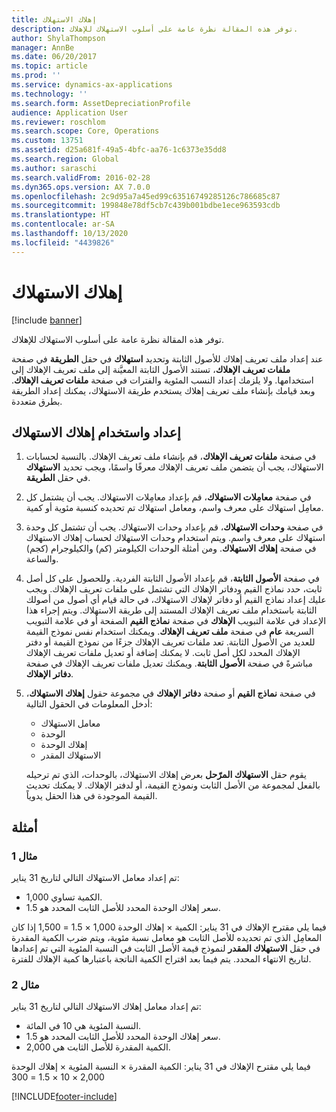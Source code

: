 ```yaml
---
title: إهلاك الاستهلاك
description: توفر هذه المقالة نظرة عامة على أسلوب الاستهلاك للإهلاك.
author: ShylaThompson
manager: AnnBe
ms.date: 06/20/2017
ms.topic: article
ms.prod: ''
ms.service: dynamics-ax-applications
ms.technology: ''
ms.search.form: AssetDepreciationProfile
audience: Application User
ms.reviewer: roschlom
ms.search.scope: Core, Operations
ms.custom: 13751
ms.assetid: d25a681f-49a5-4bfc-aa76-1c6373e35dd8
ms.search.region: Global
ms.author: saraschi
ms.search.validFrom: 2016-02-28
ms.dyn365.ops.version: AX 7.0.0
ms.openlocfilehash: 2c9d95a7a45ed99c63516749285126c786685c87
ms.sourcegitcommit: 199848e78df5cb7c439b001bdbe1ece963593cdb
ms.translationtype: HT
ms.contentlocale: ar-SA
ms.lasthandoff: 10/13/2020
ms.locfileid: "4439826"
---
```

# <a name="consumption-depreciation"></a>إهلاك الاستهلاك

[!include [banner](../includes/banner.md)]

توفر هذه المقالة نظرة عامة على أسلوب الاستهلاك للإهلاك.

عند إعداد ملف تعريف إهلاك للأصول الثابتة وتحديد **استهلاك** في حقل **الطريقة** في صفحة **ملفات تعريف الإهلاك**، تستند الأصول الثابتة المعيَّنة إلى ملف تعريف الإهلاك إلى استخدامها. ولا يلزمك إعداد النسب المئوية والفترات في صفحة **ملفات تعريف الإهلاك**. وبعد قيامك بإنشاء ملف تعريف إهلاك يستخدم طريقة الاستهلاك، يمكنك إعداد الطريقة بطرق متعددة.

## <a name="set-up-and-use-consumption-depreciation"></a>إعداد واستخدام إهلاك الاستهلاك
1.  في صفحة **ملفات تعريف الإهلاك**، قم بإنشاء ملف تعريف الإهلاك. بالنسبة لحسابات الاستهلاك، يجب أن يتضمن ملف تعريف الإهلاك معرفًا واسمًا، ويجب تحديد **الاستهلاك** في حقل **الطريقة**.
2.  في صفحة **معامِلات الاستهلاك**، قم بإعداد معامِلات الاستهلاك. يجب أن يشتمل كل معامِل استهلاك على معرف واسم، ومعامل استهلاك تم تحديده كنسبة مئوية أو كمية.
3.  في صفحة **وحدات الاستهلاك**، قم بإعداد وحدات الاستهلاك. يجب أن تشتمل كل وحدة استهلاك على معرف واسم. ويتم استخدام وحدات الاستهلاك لحساب إهلاك الاستهلاك في صفحة **إهلاك الاستهلاك**. ومن أمثلة الوحدات الكيلومتر (كم) والكيلوجرام (كجم) والساعة.
4.  في صفحة **الأصول الثابتة**، قم بإعداد الأصول الثابتة الفردية. وللحصول على كل أصل ثابت، حدد نماذج القيم ودفاتر الإهلاك التي تشتمل على ملفات تعريف الإهلاك. ويجب عليك إعداد نماذج القيم أو دفاتر لإهلاك الاستهلاك، في حالة قيام أي أصول من أصولك الثابتة باستخدام ملف تعريف الإهلاك المستند إلى طريقة الاستهلاك. ويتم إجراء هذا الإعداد في علامة التبويب **الإهلاك** في صفحة **نماذج القيم** الصفحة أو في علامة التبويب السريعة **عام** في صفحة **ملف تعريف الإهلاك**. ويمكنك استخدام نفس نموذج القيمة للعديد من الأصول الثابتة. تعد ملفات تعريف الإهلاك جزءًا من نموذج القيمة أو دفتر الإهلاك المحدد لكل أصل ثابت. لا يمكنك إضافة أو تعديل ملفات تعريف الإهلاك مباشرةً في صفحة **الأصول الثابتة**. ويمكنك تعديل ملفات تعريف الإهلاك في صفحة **دفاتر الإهلاك**.
5.  في صفحة **نماذج القيم** أو صفحة **دفاتر الإهلاك** في مجموعة حقول **إهلاك الاستهلاك**، أدخل المعلومات في الحقول التالية:
    -   معامل الاستهلاك
    -   الوحدة
    -   إهلاك الوحدة
    -   الاستهلاك المقدر

    يقوم حقل **الاستهلاك المرّحل** بعرض إهلاك الاستهلاك، بالوحدات، الذي تم ترحيله بالفعل لمجموعة من الأصل الثابت ونموذج القيمة، أو لدفتر الإهلاك. لا يمكنك تحديث القيمة الموجودة في هذا الحقل يدوياً.

## <a name="examples"></a>أمثلة
### <a name="example-1"></a>مثال 1

تم إعداد معامل الاستهلاك التالي لتاريخ 31 يناير:

-   الكمية تساوي 1,000.
-   سعر إهلاك الوحدة المحدد للأصل الثابت المحدد هو 1.5.

فيما يلي مقترح الإهلاك في 31 يناير: الكمية × إهلاك الوحدة 1,000 × 1.5 = 1,500 إذا كان المعامِل الذي تم تحديده للأصل الثابت هو معامل نسبة مئوية، ويتم ضرب الكمية المقدرة في حقل **الاستهلاك المقدر** لنموذج قيمة الأصل الثابت في النسبة المئوية التي تم إعدادها لتاريخ الانتهاء المحدد. يتم فيما بعد اقتراح الكمية الناتجة باعتبارها كمية الإهلاك للفترة.

### <a name="example-2"></a>مثال 2

تم إعداد معامل إهلاك الاستهلاك التالي لتاريخ 31 يناير:

-   النسبة المئوية هي 10 في المائة.
-   سعر إهلاك الوحدة المحدد للأصل الثابت المحدد هو 1.5.
-   الكمية المقدرة للأصل الثابت هي 2,000.

فيما يلي مقترح الإهلاك في 31 يناير: الكمية المقدرة × النسبة المئوية × إهلاك الوحدة 2,000 × 10 × 1.5 = 300





[!INCLUDE[footer-include](../../includes/footer-banner.md)]